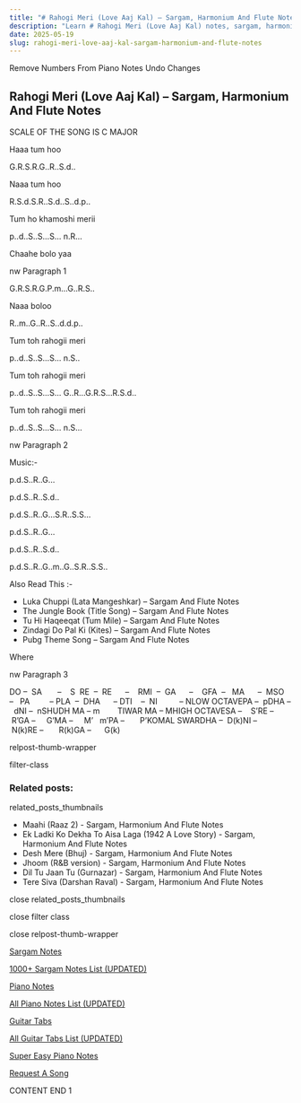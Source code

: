 ```yaml
---
title: "# Rahogi Meri (Love Aaj Kal) – Sargam, Harmonium And Flute Notes"
description: "Learn # Rahogi Meri (Love Aaj Kal) notes, sargam, harmonium notations and flute notes. Easy step-by-step tutorial for beginners."
date: 2025-05-19
slug: rahogi-meri-love-aaj-kal-sargam-harmonium-and-flute-notes
---
```


Remove Numbers From Piano Notes
Undo Changes



## Rahogi Meri (Love Aaj Kal) – Sargam, Harmonium And Flute Notes



SCALE OF THE SONG IS C MAJOR



Haaa tum hoo



G.R.S.R.G..R..S.d..



Naaa tum hoo



R.S.d.S.R..S.d..S..d.p..



Tum ho khamoshi merii



p..d..S..S…S… n.R…



Chaahe bolo yaa



nw Paragraph 1

G.R.S.R.G.P.m…G..R.S..



Naaa boloo



R..m..G..R..S..d.d.p..



Tum toh rahogii meri



p..d..S..S…S… n.S..



Tum toh rahogii meri



p..d..S..S…S… G..R…G.R.S…R.S.d..



Tum toh rahogii meri



p..d..S..S…S… n.S…

nw Paragraph 2



Music:-



p.d.S..R..G…



p.d.S..R..S.d..



p.d.S..R..G…S.R..S.S…



p.d.S..R..G…



p.d.S..R..S.d..



p.d.S..R..G..m..G..S.R..S.S..



Also Read This :-



* Luka Chuppi (Lata Mangeshkar) – Sargam And Flute Notes
* The Jungle Book (Title Song) – Sargam And Flute Notes
* Tu Hi Haqeeqat (Tum Mile) – Sargam And Flute Notes
* Zindagi Do Pal Ki (Kites) – Sargam And Flute Notes
* Pubg Theme Song – Sargam And Flute Notes



Where

nw Paragraph 3



DO –  SA       –    S  RE  –  RE      –    RMI  –  GA      –    GFA  –   MA      –  MSO  –   PA         – PLA  –  DHA      – DTI    –  NI          – NLOW OCTAVEPA –  pDHA –  dNI –  nSHUDH MA – m        TIWAR MA – MHIGH OCTAVESA –    S’RE –     R’GA –     G’MA –     M’   m’PA –       P’KOMAL SWARDHA –  D(k)NI –       N(k)RE –       R(k)GA –      G(k)



relpost-thumb-wrapper

filter-class

### Related posts:

related_posts_thumbnails

* Maahi (Raaz 2) - Sargam, Harmonium And Flute Notes
* Ek Ladki Ko Dekha To Aisa Laga (1942 A Love Story) - Sargam, Harmonium And Flute Notes
* Desh Mere (Bhuj) - Sargam, Harmonium And Flute Notes
* Jhoom (R&B version) - Sargam, Harmonium And Flute Notes
* Dil Tu Jaan Tu (Gurnazar) - Sargam, Harmonium And Flute Notes
* Tere Siva (Darshan Raval) - Sargam, Harmonium And Flute Notes

close related_posts_thumbnails

close filter class

close relpost-thumb-wrapper

[Sargam Notes](https://www.notationsworld.com/sargam-notes.html)

[1000+ Sargam Notes List (UPDATED)](https://www.notationsworld.com/all-songs-list-sargam-notes.html)

[Piano Notes](https://www.notationsworld.com/piano-notes.html)

[All Piano Notes List (UPDATED)](https://www.notationsworld.com/all-songs-list-piano-notes.html)

[Guitar Tabs](https://www.notationsworld.com/guitar-tabs.html)

[All Guitar Tabs List (UPDATED)](https://www.notationsworld.com/all-songs-list-guitar-tabs.html)

[Super Easy Piano Notes](https://studywall.in/)

[Request A Song](https://www.notationsworld.com/request-a-song.html)

CONTENT END 1

